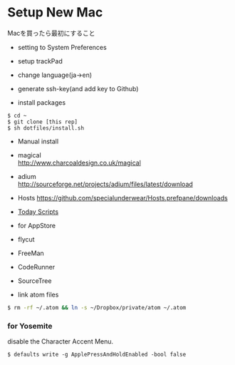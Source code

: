 # Setup New Mac

Macを買ったら最初にすること

* setting to System Preferences
 * setup trackPad
 * change language(ja->en)

* generate ssh-key(and add key to Github)


* install packages

```
$ cd ~
$ git clone [this rep]
$ sh dotfiles/install.sh
```

* Manual install
 * magical  
 http://www.charcoaldesign.co.uk/magical
 * adium  
 http://sourceforge.net/projects/adium/files/latest/download
 * Hosts
 https://github.com/specialunderwear/Hosts.prefpane/downloads

 * [Today Scripts](https://github.com/SamRothCA/Today-Scripts/releases)
 
* for AppStore
 * flycut
 * FreeMan
 * CodeRunner
 * SourceTree  

* link atom files  
```bash
$ rm -rf ~/.atom && ln -s ~/Dropbox/private/atom ~/.atom
```

### for Yosemite

disable the Character Accent Menu.

```
$ defaults write -g ApplePressAndHoldEnabled -bool false
```

